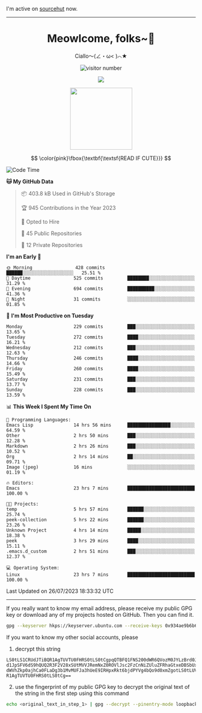I'm active on [sourcehut](https://sr.ht/~meow_king/) now. 

---

<div align="center">
  <h1>Meowlcome, folks~👋</h1>
  <p>Ciallo～(∠・ω< )⌒★</p>
</div>

<p align="center">
  <img src="https://count.getloli.com/get/@Ziqi-Yang?theme=rule34" alt="visitor number" />
</p>

<p align="center">
  <img src="https://skillicons.dev/icons?i=rust,c,py,flutter,go,java,js,bash,linux,emacs" />
</p>
<p align="center">
  <img height="165" src="https://github-readme-stats.vercel.app/api?username=Ziqi-Yang&show_icons=true&include_all_commits=true&hide_border=true" />
</p>

$$
\color{pink}\fbox{\textbf{\textsf{READ IF CUTE}}}
$$

<!--START_SECTION:waka-->
![Code Time](http://img.shields.io/badge/Code%20Time-1%2C393%20hrs%2050%20mins-blue)

**🐱 My GitHub Data** 

> 📦 403.8 kB Used in GitHub's Storage 
 > 
> 🏆 945 Contributions in the Year 2023
 > 
> 💼 Opted to Hire
 > 
> 📜 45 Public Repositories 
 > 
> 🔑 12 Private Repositories 
 > 
**I'm an Early 🐤** 

```text
🌞 Morning                428 commits         ██████░░░░░░░░░░░░░░░░░░░   25.51 % 
🌆 Daytime                525 commits         ████████░░░░░░░░░░░░░░░░░   31.29 % 
🌃 Evening                694 commits         ██████████░░░░░░░░░░░░░░░   41.36 % 
🌙 Night                  31 commits          ░░░░░░░░░░░░░░░░░░░░░░░░░   01.85 % 
```
📅 **I'm Most Productive on Tuesday** 

```text
Monday                   229 commits         ███░░░░░░░░░░░░░░░░░░░░░░   13.65 % 
Tuesday                  272 commits         ████░░░░░░░░░░░░░░░░░░░░░   16.21 % 
Wednesday                212 commits         ███░░░░░░░░░░░░░░░░░░░░░░   12.63 % 
Thursday                 246 commits         ████░░░░░░░░░░░░░░░░░░░░░   14.66 % 
Friday                   260 commits         ████░░░░░░░░░░░░░░░░░░░░░   15.49 % 
Saturday                 231 commits         ███░░░░░░░░░░░░░░░░░░░░░░   13.77 % 
Sunday                   228 commits         ███░░░░░░░░░░░░░░░░░░░░░░   13.59 % 
```


📊 **This Week I Spent My Time On** 

```text
💬 Programming Languages: 
Emacs Lisp               14 hrs 56 mins      ████████████████░░░░░░░░░   64.59 % 
Other                    2 hrs 50 mins       ███░░░░░░░░░░░░░░░░░░░░░░   12.28 % 
Markdown                 2 hrs 26 mins       ███░░░░░░░░░░░░░░░░░░░░░░   10.52 % 
Org                      2 hrs 14 mins       ██░░░░░░░░░░░░░░░░░░░░░░░   09.71 % 
Image (jpeg)             16 mins             ░░░░░░░░░░░░░░░░░░░░░░░░░   01.19 % 

🔥 Editors: 
Emacs                    23 hrs 7 mins       █████████████████████████   100.00 % 

🐱‍💻 Projects: 
temp                     5 hrs 57 mins       ██████░░░░░░░░░░░░░░░░░░░   25.74 % 
peek-collection          5 hrs 22 mins       ██████░░░░░░░░░░░░░░░░░░░   23.26 % 
Unknown Project          4 hrs 14 mins       █████░░░░░░░░░░░░░░░░░░░░   18.38 % 
peek                     3 hrs 29 mins       ████░░░░░░░░░░░░░░░░░░░░░   15.11 % 
.emacs.d_custom          2 hrs 51 mins       ███░░░░░░░░░░░░░░░░░░░░░░   12.37 % 

💻 Operating System: 
Linux                    23 hrs 7 mins       █████████████████████████   100.00 % 
```


 Last Updated on 26/07/2023 18:33:32 UTC
<!--END_SECTION:waka-->

-----

If you really want to know my email address, please receive my public GPG key or download any of my projects hosted on GitHub. Then you can find it. 
```bash
gpg --keyserver hkps://keyserver.ubuntu.com --receive-keys 0x934ae9b6b6e9ff34
```
If you want to know my other social accounts, please
1) decrypt this string
```
LS0tLS1CRUdJTiBQR1AgTUVTU0FHRS0tLS0tCgpqQTBFQ1FNS200dWR6QVozM0JYLzBrd0JNU0Ru
d1JpSFV6dS9hQUQ2R3F2V28xSUtMVVJRemNxZ0ROVlJsc2FzCnNiZUluZFRhaGtxeDBSbUxEajVq
dWVhZkp0ajhCa0FLaDg3b1MvMUFJa3hUeE9IRHpxRkt6bjdPYVg4bQo9d0xmZgotLS0tLUVORCBQ
R1AgTUVTU0FHRS0tLS0tCg==
```
2) use the fingerprint of my public GPG key to decrypt the original text of the string in the first step using this command
```bash
echo <original_text_in_step_1> | gpg --decrypt --pinentry-mode loopback --armor
```


